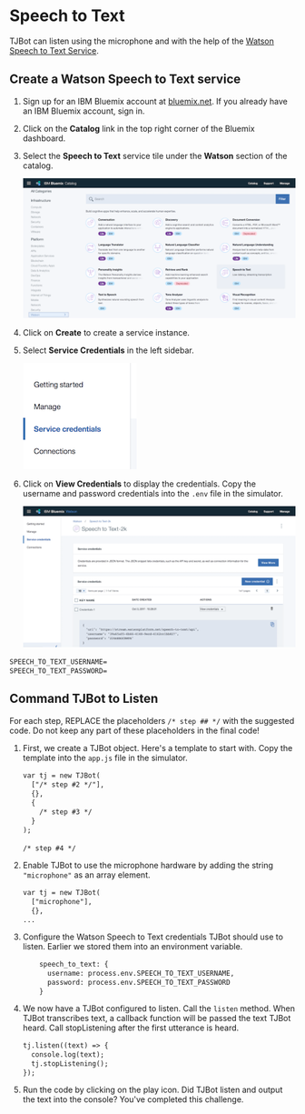 # Speech to Text

TJBot can listen using the microphone and with the help of the [Watson Speech to Text Service](https://ibm.biz/catalog-speech-to-text).

## Create a Watson Speech to Text service

1. Sign up for an IBM Bluemix account at [bluemix.net](https://bluemix.net). If you already have an IBM Bluemix account, sign in.

2. Click on the __Catalog__ link in the top right corner of the Bluemix dashboard.

3. Select the __Speech to Text__ service tile under the __Watson__ section of the catalog.

	![](assets/catalog-stt.png)
	
4. Click on __Create__ to create a service instance.	
5. Select __Service Credentials__ in the left sidebar.

	![](assets/sidebar-tts.png)
	
6. Click on __View Credentials__ to display the credentials. Copy the username and password credentials into the `.env` file in the simulator.

	![](assets/servicecredentials-stt.png)
	
```
SPEECH_TO_TEXT_USERNAME=
SPEECH_TO_TEXT_PASSWORD=
```

## Command TJBot to Listen

For each step, REPLACE the placeholders `/* step ## */` with the suggested code. Do not keep any part of these placeholders in the final code! 

1. First, we create a TJBot object. Here's a template to start with. Copy the template into the `app.js` file in the simulator. 

	```
	var tj = new TJBot(
	  ["/* step #2 */"], 
	  {}, 
	  {
	    /* step #3 */
	  }
	);
	
	/* step #4 */
	```

1. Enable TJBot to use the microphone hardware by adding the string `"microphone"` as an array element.
	
	```
	var tj = new TJBot(
	  ["microphone"], 
	  {},
	...
	```
		
1. Configure the Watson Speech to Text credentials TJBot should use to listen. Earlier we stored them into an environment variable. 

	```
	    speech_to_text: {
	      username: process.env.SPEECH_TO_TEXT_USERNAME,
	      password: process.env.SPEECH_TO_TEXT_PASSWORD
	    }
	```
	
1. We now have a TJBot configured to listen. Call the `listen` method. When TJBot transcribes text, a callback function will be passed the text TJBot heard. Call stopListening after the first utterance is heard.

	```
	tj.listen((text) => {
	  console.log(text);
	  tj.stopListening();
	});
	```
	
1. Run the code by clicking on the play icon. Did TJBot listen and output the text into the console? You've completed this challenge.